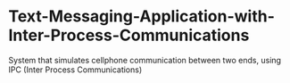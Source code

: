 # Text-Messaging-Application-with-Inter-Process-Communications
System that simulates cellphone communication between two ends, using IPC (Inter Process Communications)
